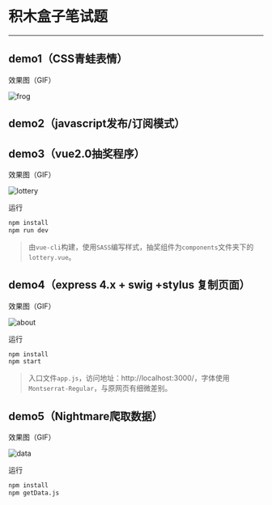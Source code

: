 # 积木盒子笔试题

----------
## demo1（CSS青蛙表情）

效果图（GIF）

![frog](http://oq8xgvbrl.bkt.clouddn.com/frog.gif)

## demo2（javascript发布/订阅模式）


## demo3（vue2.0抽奖程序）

效果图（GIF）

![lottery](http://oq8xgvbrl.bkt.clouddn.com/lottery.gif)

运行
``` bash
npm install
npm run dev
```

> 由`vue-cli`构建，使用`SASS`编写样式，抽奖组件为`components`文件夹下的`lottery.vue`。

## demo4（express 4.x + swig +stylus 复制页面）

效果图（GIF）

![about](http://oq8xgvbrl.bkt.clouddn.com/about.gif)

运行
``` bash
npm install
npm start
```

> 入口文件`app.js`，访问地址：http://localhost:3000/，字体使用`Montserrat-Regular`，与原网页有细微差别。

## demo5（Nightmare爬取数据）

效果图（GIF）

![data](http://oq8xgvbrl.bkt.clouddn.com/data.gif)

运行
``` bash
npm install
npm getData.js
```
